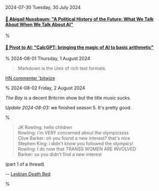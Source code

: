 2024-07-30 Tuesday, 30 July 2024

#### [🔗 Abigail Nussbaum: "A Political History of the Future: What We Talk About When We Talk About AI"](https://www.lawyersgunsmoneyblog.com/2024/07/a-political-history-of-the-future-what-we-talk-about-when-we-talk-about-ai)

%
#### [🔗 Pivot to AI: "CalcGPT: bringing the magic of AI to basic arithmetic"](https://pivot-to-ai.com/2024/07/30/calcgpt-bringing-the-magic-of-ai-to-basic-arithmetic/)

%
2024-08-01 Thursday,  1 August 2024

> Markdown is the Unix of rich text formats.

[HN commenter \'bitwize](https://news.ycombinator.com/item?id=41123655)

%
2024-08-02 Friday,  2 August 2024

*The Bay* is a decent Britcrim show but the title music sucks.

*Update 2024-08-03:* we finished season 5. It's pretty good. 

%

> JK Rowling: hello children  
  Rowling: i'm VERY concerned about the olympicssss  
  Clive Barker: oh you found a new interest? that's nice  
  Stephen King: i didn't know you followed the olympics!  
  Rowling: I do now that TRANSS WOMEN ARE INVOLVED  
  Barker: so you didn't find a new interest

(part 1 of a thread)

-- [Lesbian Death Bed](https://mastodon.social/@bitterkarella@sfba.social/112893332647385314)

%
